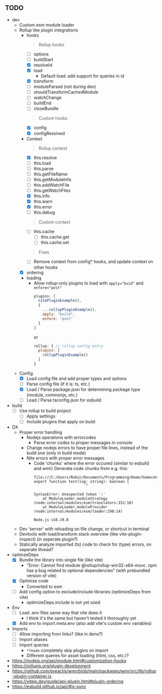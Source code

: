 ## TODO

- dev
  - Custom esm module loader
  - Rollup like plugin integrations
    - hooks
      > Rollup hooks
      - [ ] options
      - [ ] buildStart
      - [x] resolveId
      - [x] load
        - Default load: add support for queries in id
      - [x] transform
      - [ ] moduleParsed (not during dev)
      - [ ] shouldTransformCachedModule
      - [ ] watchChange
      - [ ] buildEnd
      - [ ] closeBundle
      > Custom hooks
      - [x] config
      - [x] configResolved
    - Context
      > Rollup context
      - [x] this.resolve
      - [ ] this.load
      - [ ] this.parse
      - [ ] this.getFileName
      - [ ] this.getModuleInfo
      - [ ] this.addWatchFile
      - [ ] this.getWatchFiles
      - [x] this.info
      - [x] this.warn
      - [x] this.error
      - [ ] this.debug
      > Custom context
      - [ ] this.cache
        - [ ] this.cache.get
        - [ ] this.cache.set
      > Fixes
      - [ ] Remove context from config* hooks, and update context on other hooks
    - [x] ordering
    - loading
      - Allow rollup-only plugins to load with `apply="buid"` and `enfore="post"`
        ```js
        plugins: [
          nitePluginExample(),
          {
            ...rollupPluginExample(),
            apply: "build",
            enfore: "post"
          }
        ]
        ```
        or
        ```js
        rollup: { // rollup config entry
          plugins: [
            rollupPluginExample()
          ]
        }
        ```
  - Config
    - [x] Load config file and add proper types and options
    - [ ] Parse config file (if it is: ts, etc.)
    - [x] Load / Parse package.json for determining package type (module, commonjs, etc.)
    - [ ] Load / Parse tsconfig.json for esbuild
- build
  - [ ] Use rollup to build project
    - [ ] Apply settings
    - [ ] Include plugins that apply on build
- DX
  - Proper error handling
    - Nodejs operations with errorcodes
      - Parse error codes to proper messages in console
    - Change nodejs errors to have proper file lines, instead of the build one (only in build mode)
    - Nite errors with proper error messages
      - Code 'chunks' where the error occured (similar to esbuild and wmr)
        Generate code chunks from e.g. this:
        ```
        file:///C:/Users/Robin/Documents/Programming/Home/homecontrols/api/test.ts:2
        export function test(log: string): boolean {
                                ^

        SyntaxError: Unexpected token ':'
            at ModuleLoader.moduleStrategy (node:internal/modules/esm/translators:152:18)
            at ModuleLoader.moduleProvider (node:internal/modules/esm/loader:298:14)

        Node.js v18.19.0
        ```
  - Dev 'server' with reloading on file change, or shortcut in terminal
  - Devtools with load/transform stack overview (like vite-plugin-inspect) (in seperate plugin?)
  - Statically analyze imported (ts) code to check for (type) errors, on seperate thread?
- optimzeDeps
  - [x] Bundle the library into single file (like vite)
    - "Error: Cannot find module @rollup/rollup-win32-x64-msvc. npm has a bug related to optional dependencies" (with prebundled version of vite)
  - [x] Optimize code
    - Converted to esm
  - [ ] Add config option to exclude/include libraries (optimizeDeps from vite)
    - optimizeDeps.include is not yet used
- Env
  - [ ] Load .env files same way that vite does it
    - I think it's the same but haven't tested it thoroughly yet
  - [x] Add env to import.meta.env (also add vite's custom env variables)
- Imports
  - [ ] Allow importing from links? (like in deno?)
  - [ ] Import aliases
  - [ ] Import queries
    - `*?node` completely skip plugins on import
    - Different queries for asset loading (html, css, etc.)?


- https://nodejs.org/api/module.html#customization-hooks
- https://rollupjs.org/plugin-development
- https://github.com/preactjs/wmr/blob/main/packages/wmr/src/lib/rollup-plugin-container.js
- https://vitejs.dev/guide/api-plugin.html#plugin-ordering
- https://esbuild.github.io/api/#js-sync